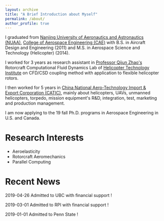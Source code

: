 ```yaml
---
layout: archive
title: "A Brief Introduction about Myself"
permalink: /about/
author_profile: true
---
```


I graduated from [Nanjing University of Aeronautics and Astronautics (NUAA)](http://iao.nuaa.edu.cn), [College of Aerospace Engineering (CAE)](http://aero.nuaa.edu.cn) with B.S. in Aircraft Design and Engineering (2011) and M.S. in Aerospace Science and Technology (Helicopter) (2014).

I worked for 3 years as research assistant in [Professor Qijun Zhao's](http://hti.nuaa.edu.cn/2017/0612/c1343a44483/page.htm) Rotorcraft Computational Fluid Dynamics Lab of [Helicopter Technology Institute](http://hti.nuaa.edu.cn) on CFD/CSD coupling method with application to flexible helicopter rotors.

I then worked for 5 years in [China National Aero-Technology Import & Export Corporation (CATIC)](http://www.catic.cn), mainly about helicopters, UAVs, unmanned helicopters, torpedo, mission equipment's R&D, integration, test, marketing and production management.

I am now applying to the 19 fall Ph.D. programs in Aerospace Engineering in U.S. and Canada.  

Research Interests
======
+ Aeroelasticity
+ Rotorcraft Aeromechanics
+ Parallel Computing

Recent News
======
2019-04-26 Admitted to UBC with financial support !

2019-03-01 Admitted to RPI with financial support !

2019-01-01 Admitted to Penn State !